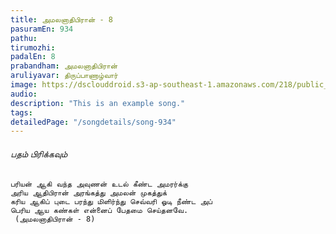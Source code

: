 ```yaml
---
title: அமலனாதிபிரான் - 8
pasuramEn: 934
pathu: 
tirumozhi: 
padalEn: 8
prabandham: அமலனாதிபிரான்
aruliyavar: திருப்பாணாழ்வார்
image: https://dsclouddroid.s3-ap-southeast-1.amazonaws.com/218/public_10291fa366450a13386ed314d16331d43077.jpg
audio: 
description: "This is an example song."
tags: 
detailedPage: "/songdetails/song-934"
---
```



###### பதம் பிரிக்கவும்


	பரியன் ஆகி வந்த அவுணன் உடல் கீண்ட அமரர்க்கு
	அரிய ஆதிபிரான் அரங்கத்து அமலன் முகத்துக்
	கரிய ஆகிப் புடை பரந்து மிளிர்ந்து செவ்வரி ஓடி நீண்ட அப்
	பெரிய ஆய கண்கள் என்னைப் பேதமை செய்தனவே.
	 (அமலனாதிபிரான் - 8)
	